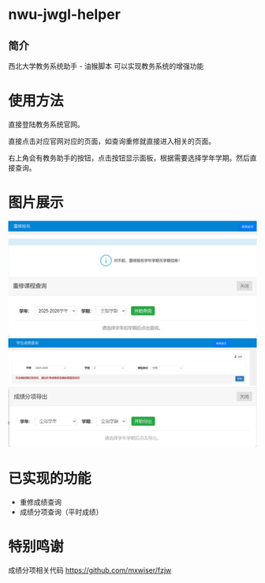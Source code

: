 # nwu-jwgl-helper
## 简介
西北大学教务系统助手 - 油猴脚本
可以实现教务系统的增强功能
# 使用方法
直接登陆教务系统官网。

直接点击对应官网对应的页面，如查询重修就直接进入相关的页面。

右上角会有教务助手的按钮，点击按钮显示面板，根据需要选择学年学期。然后直接查询。

# 图片展示
![img.png](img.png)
![img_1.png](img_1.png)
![img_2.png](img_2.png)
![img_3.png](img_3.png)
# 已实现的功能
- 重修成绩查询
- 成绩分项查询（平时成绩）

# 特别鸣谢
成绩分项相关代码
https://github.com/mxwiser/fzjw